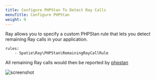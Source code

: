 ```yaml
---
title: Configure PHPStan To Detect Ray Calls
menuTitle: Configure PHPStan
weight: 9
---
```


Ray allows you to specify a custom PHPStan rule that lets you detect remaining Ray calls in your application.

```
rules:
    - Spatie\Ray\PHPStan\RemainingRayCallRule
```

All remaining Ray calls would then be reported by [phpstan](https://phpstan.org)

![screenshot](/screenshots/phpstan-failing-result.jpg)
